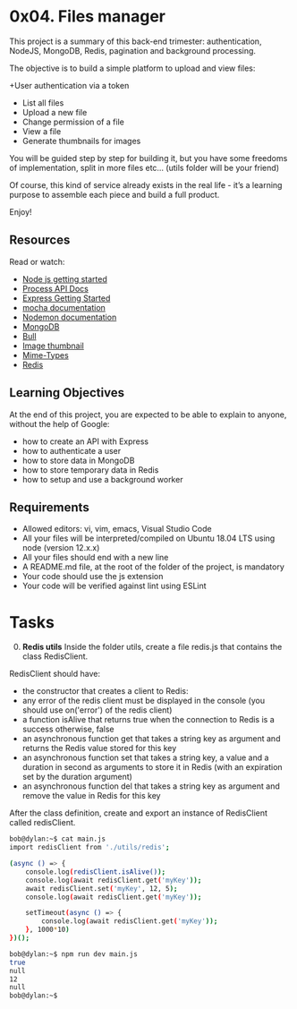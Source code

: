 # 0x04. Files manager
This project is a summary of this back-end trimester: authentication, NodeJS, MongoDB, Redis, pagination and background processing.

The objective is to build a simple platform to upload and view files:

+User authentication via a token
+ List all files
+ Upload a new file
+ Change permission of a file
+ View a file
+ Generate thumbnails for images

You will be guided step by step for building it, but you have some freedoms of implementation, split in more files etc… (utils folder will be your friend)

Of course, this kind of service already exists in the real life - it’s a learning purpose to assemble each piece and build a full product.

Enjoy!

## Resources

Read or watch:

+ [Node js getting started](https://nodejs.org/en/learn/getting-started/introduction-to-nodejs)
+ [Process API Docs](https://node.readthedocs.io/en/latest/api/process/)
+ [Express Getting Started](https://expressjs.com/en/starter/installing.html)
+ [mocha documentation](https://mochajs.org/)
+ [Nodemon documentation](https://github.com/remy/nodemon#nodemon)
+ [MongoDB](https://github.com/mongodb/node-mongodb-native)
+ [Bull](https://github.com/OptimalBits/bull)
+ [Image thumbnail](https://www.npmjs.com/package/image-thumbnail)
+ [Mime-Types](https://www.npmjs.com/package/mime-types)
+ [Redis](https://github.com/redis/node-redis)

## Learning Objectives

At the end of this project, you are expected to be able to explain to anyone, without the help of Google:

+ how to create an API with Express
+ how to authenticate a user
+ how to store data in MongoDB
+ how to store temporary data in Redis
+ how to setup and use a background worker

## Requirements

+ Allowed editors: vi, vim, emacs, Visual Studio Code
+ All your files will be interpreted/compiled on Ubuntu 18.04 LTS using node (version 12.x.x)
+ All your files should end with a new line
+ A README.md file, at the root of the folder of the project, is mandatory
+ Your code should use the js extension
+ Your code will be verified against lint using ESLint

# Tasks

0. **Redis utils**
Inside the folder utils, create a file redis.js that contains the class RedisClient.

RedisClient should have:

+ the constructor that creates a client to Redis:
 + any error of the redis client must be displayed in the console (you should use on('error') of the redis client)
+ a function isAlive that returns true when the connection to Redis is a success otherwise, false
+ an asynchronous function get that takes a string key as argument and returns the Redis value stored for this key
+ an asynchronous function set that takes a string key, a value and a duration in second as arguments to store it in Redis (with an expiration set by the duration argument)
+ an asynchronous function del that takes a string key as argument and remove the value in Redis for this key

After the class definition, create and export an instance of RedisClient called redisClient.

```bash
bob@dylan:~$ cat main.js
import redisClient from './utils/redis';

(async () => {
    console.log(redisClient.isAlive());
    console.log(await redisClient.get('myKey'));
    await redisClient.set('myKey', 12, 5);
    console.log(await redisClient.get('myKey'));

    setTimeout(async () => {
        console.log(await redisClient.get('myKey'));
    }, 1000*10)
})();

bob@dylan:~$ npm run dev main.js
true
null
12
null
bob@dylan:~$ 
```
